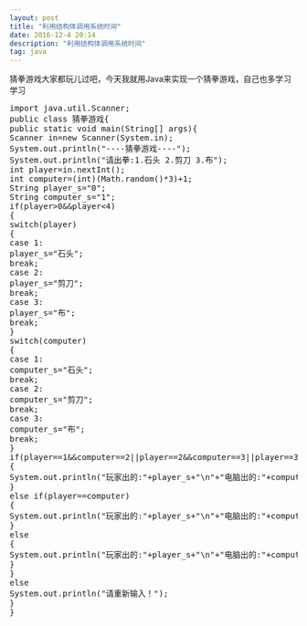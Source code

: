 ```yaml
---
layout: post
title: "利用结构体调用系统时间"
date: 2016-12-4 20:14
description: "利用结构体调用系统时间"
tag: java
---
```


猜拳游戏大家都玩儿过吧，今天我就用Java来实现一个猜拳游戏，自己也多学习学习
<pre>
import java.util.Scanner;
public class 猜拳游戏{
public static void main(String[] args){
Scanner in=new Scanner(System.in);
System.out.println("----猜拳游戏----");
System.out.println("请出拳:1.石头 2.剪刀 3.布");
int player=in.nextInt();
int computer=(int)(Math.random()*3)+1;
String player_s="0";
String computer_s="1";
if(player>0&&player<4)
{
switch(player)
{
case 1:
player_s="石头";
break;
case 2:
player_s="剪刀";
break;
case 3:
player_s="布";
break;
}
switch(computer)
{
case 1:
computer_s="石头";
break;
case 2:
computer_s="剪刀";
break;
case 3:
computer_s="布";
break;
}
if(player==1&&computer==2||player==2&&computer==3||player==3&&computer==1)
{
System.out.println("玩家出的:"+player_s+"\n"+"电脑出的:"+computer_s+"\n"+"玩家赢");
}
else if(player==computer)
{
System.out.println("玩家出的:"+player_s+"\n"+"电脑出的:"+computer_s+"\n"+"平局");
}
else
{
System.out.println("玩家出的:"+player_s+"\n"+"电脑出的:"+computer_s+"\n"+"电脑赢");
}
}
else
System.out.println("请重新输入！");
}
}
